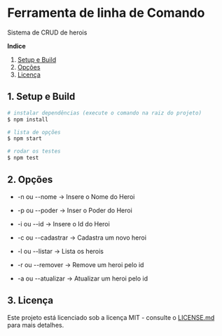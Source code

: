 # Ferramenta de linha de Comando

Sistema de CRUD de herois

**Indice**
1. [Setup e Build](#1-setup-e-build)
2. [Opções](#2-opcoes)
3. [Licença](#3-licenca)

## 1. Setup e Build
``` bash
# instalar dependências (execute o comando na raiz do projeto)
$ npm install

# lista de opções
$ npm start

# rodar os testes
$ npm test
```

## 2. Opções

- -n ou --nome -> Insere o Nome do Heroi
- -p ou --poder -> Inser o Poder do Heroi
- -i ou --id -> Insere o Id do Heroi

- -c ou --cadastrar -> Cadastra um novo heroi
- -l ou --listar -> Lista os herois
- -r ou --remover -> Remove um heroi pelo id
- -a ou --atualizar -> Atualizar um heroi pelo id

## 3. Licença
Este projeto está licenciado sob a licença MIT - consulte o [LICENSE.md](LICENSE.md) para mais detalhes.